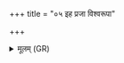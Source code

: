 +++
title = "०५ इह प्रजा विश्वरूपा"

+++
<details><summary>मूलम् (GR)</summary>

+++(PSK 20.57.5)+++इह प्रजा विश्वरूपा रमन्ताम्  
अस्मिन् गोष्ठे विश्वभृतो जनित्रीः ।  
अग्निं कुलायम् उप संविशन्तीर्  
जानन्तु नः पयसा घृतेन ॥
</details>
